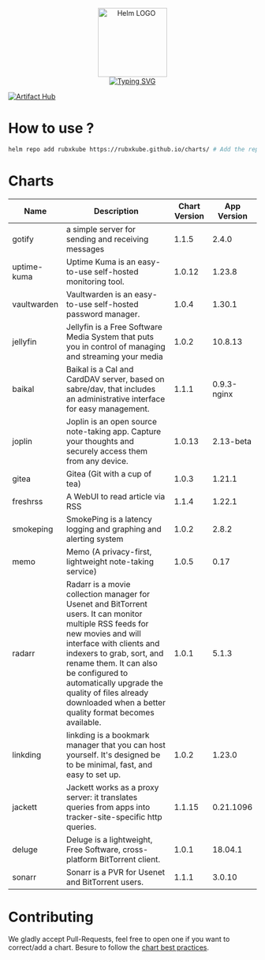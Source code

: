 <p align="center">
    <img src="https://helm.sh/img/helm.svg" width="140px" alt="Helm LOGO"/>
    <br>
    <a href="https://rubxkube.github.io/charts/"><img src="https://readme-typing-svg.herokuapp.com?font=Fira+Code&pause=1000&color=0F1689&background=FFFFFF00&center=true&vCenter=true&width=435&lines=QJOLY's+Chart+Repository;rubxkube.github.io%2Fhelm-charts;+Feel+free+to+contribute" alt="Typing SVG" /></a>
</p>

[![Artifact Hub](https://img.shields.io/endpoint?url=https://artifacthub.io/badge/repository/rubxkube)](https://artifacthub.io/packages/search?repo=rubxkube)

# How to use ? 

```bash
helm repo add rubxkube https://rubxkube.github.io/charts/ # Add the repo to your helm
```

# Charts

| Name  | Description | Chart Version | App Version |
|-------|-------------|---------------|-------------|
| gotify | a simple server for sending and receiving messages | 1.1.5 | 2.4.0 |
| uptime-kuma | Uptime Kuma is an easy-to-use self-hosted monitoring tool. | 1.0.12 | 1.23.8 |
| vaultwarden | Vaultwarden is an easy-to-use self-hosted password manager. | 1.0.4 | 1.30.1 |
| jellyfin | Jellyfin is a Free Software Media System that puts you in control of managing and streaming your media | 1.0.2 | 10.8.13 |
| baikal | Baikal is a Cal and CardDAV server, based on sabre/dav, that includes an administrative interface for easy management. | 1.1.1 | 0.9.3-nginx |
| joplin | Joplin is an open source note-taking app. Capture your thoughts and securely access them from any device. | 1.0.13 | 2.13-beta |
| gitea | Gitea (Git with a cup of tea) | 1.0.3 | 1.21.1 |
| freshrss | A WebUI to read article via RSS | 1.1.4 | 1.22.1 |
| smokeping | SmokePing is a latency logging and graphing and alerting system | 1.0.2 | 2.8.2 |
| memo | Memo (A privacy-first, lightweight note-taking service) | 1.0.5 | 0.17 |
| radarr | Radarr is a movie collection manager for Usenet and BitTorrent users. It can monitor multiple RSS feeds for new movies and will interface with clients and indexers to grab, sort, and rename them. It can also be configured to automatically upgrade the quality of files already downloaded when a better quality format becomes available. | 1.0.1 | 5.1.3 |
| linkding | linkding is a bookmark manager that you can host yourself. It's designed be to be minimal, fast, and easy to set up. | 1.0.2 | 1.23.0 |
| jackett | Jackett works as a proxy server: it translates queries from apps into tracker-site-specific http queries. | 1.1.15 | 0.21.1096 |
| deluge | Deluge is a lightweight, Free Software, cross-platform BitTorrent client. | 1.0.1 | 18.04.1 |
| sonarr | Sonarr is a PVR for Usenet and BitTorrent users. | 1.1.1 | 3.0.10 |


# Contributing 

We gladly accept Pull-Requests, feel free to open one if you want to correct/add a chart. Besure to follow the [chart best practices](https://helm.sh/docs/chart_best_practices/).
